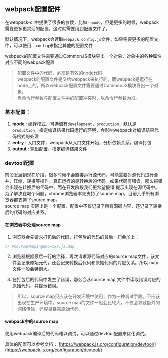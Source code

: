 

## webpack配置配件

在webpack-cli中提供了很多的参数，比如`--mode`，但是更多的时候，webpack需要更多更灵活的配置，这时就需要用到配置文件了。

默认情况下，webpack会读取`webpack.config.js`文件，如果需要更多的配置文件，可以使用`--config`来指定其他的配置文件

webpack的配置文件需要通过CommonJS模块导出一个对象，对象中的各种属性对应不同的webpack配置

> 配置文件中的代码，必须是有效的node代码  
> webpack的配置文件是交给webpack来执行的，而webpack是运行在node上的，所以webpack配置文件需要通过CommonJS模块导出一个对象。  
> 当命令行参数与配置文件中的配置冲突时，以命令行参数为准。  

### 基本配置：

1. **mode** : 编译模式，可选值有`development`，`production`，默认是`production`，指定编译结果代码运行的环境，会影响webpack对编译结果代码格式的处理    
2. **entry** : 入口文件，webpack从入口文件开始，分析依赖关系，编译打包  
3. **output** : 输出配置，指定编译结果文件  

### devtool配置
前段发展到现在阶段，很多时候不会直接运行源代码，可能需要对源代码进行合并，压缩，转换等操作，真正运行的是转换后的代码。如果代码有错误，那么报错会出现在转换后的代码中，而在开发阶段我们更希望报错 提示出现在源代码中。  
为了解决在喝个问题，chrome浏览器率先支持了source map，目前几乎所有浏览器都支持了source map。  
source map 实际上是一个配置，配置中不仅记录了所有源码内容，还记录了转换后的代码的对应关系。  
#### 在浏览器中处理source map

1. 浏览器会先请求打包后的代码，打包后的代码的最后一句会加上：
```js
// #sourceMappingURL=xxx.js.map
```
2. 浏览器根据最后一行的注释，再次请求源代码对应的source map文件，该文件会记录原始元代，还会记录转换后代码和原始代码的对应关系。所以.map文件一般会特别大。

3. 在打包后的代码中发生了错误，那么会从source map 文件中读取错误对应的原始代码，并提示错误。

> 所以，source map只应该在开发环境中使用，作为一种调试手段。不应该出现在生产环境中。source map的文件一般会比较大，不仅会导致额外的网络传输，还容易暴露原始代码.  

#### webpack中的source map

使用webpack编译后的代码难以调试，可以通过devtool配置来优化调试。

具体的配置可以参考文档：
[https://webpack.js.org/configuration/devtool/](https://webpack.js.org/configuration/devtool/)



